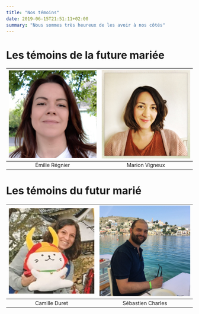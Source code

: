 ```yaml
---
title: "Nos témoins"
date: 2019-06-15T21:51:11+02:00
summary: "Nous sommes très heureux de les avoir à nos côtés"
---
```


# Les témoins de la future mariée

| ![Émilie](/images/emilie.jpg "Ma cousine !") | ![Marion](/images/marion.jpg "Ma cops !") |
| :------------------------------------------: | :---------------------------------------: |
|                Émilie Régnier                |              Marion Vigneux               |

# Les témoins du futur marié

| ![Camille](/images/camille.jpg "Ma sœur !") | ![Sébastien](/images/sebastien.jpg "Mon pote !") |
| :-----------------------------------------: | :----------------------------------------------: |
|                Camille Duret                |                Sébastien Charles                 |
